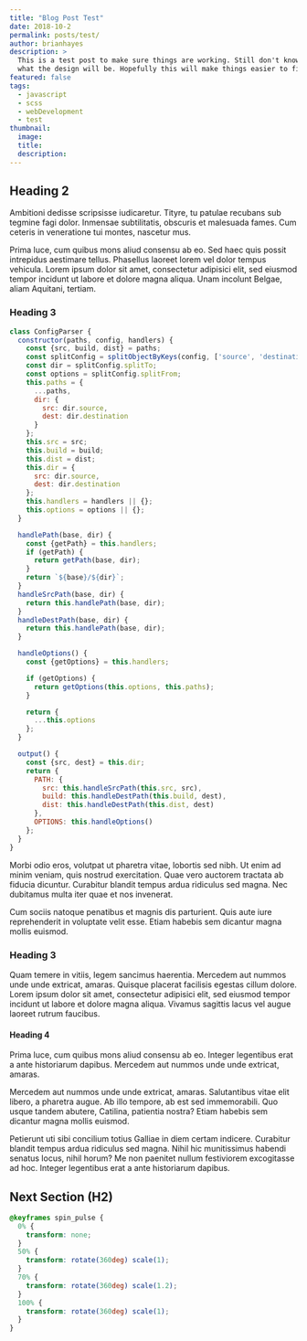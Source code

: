```yaml
---
title: "Blog Post Test"
date: 2018-10-2
permalink: posts/test/
author: brianhayes
description: >
  This is a test post to make sure things are working. Still don't know exactly
  what the design will be. Hopefully this will make things easier to figure out.  
featured: false
tags:
  - javascript
  - scss
  - webDevelopment
  - test
thumbnail:
  image:
  title:
  description:
---
```


## Heading 2

Ambitioni dedisse scripsisse iudicaretur. Tityre, tu patulae recubans sub tegmine fagi dolor. Inmensae subtilitatis, obscuris et malesuada fames. Cum ceteris in veneratione tui montes, nascetur mus.

Prima luce, cum quibus mons aliud consensu ab eo. Sed haec quis possit intrepidus aestimare tellus. Phasellus laoreet lorem vel dolor tempus vehicula. Lorem ipsum dolor sit amet, consectetur adipisici elit, sed eiusmod tempor incidunt ut labore et dolore magna aliqua. Unam incolunt Belgae, aliam Aquitani, tertiam.

### Heading 3

```js
class ConfigParser {
  constructor(paths, config, handlers) {
    const {src, build, dist} = paths;
    const splitConfig = splitObjectByKeys(config, ['source', 'destination']);
    const dir = splitConfig.splitTo;
    const options = splitConfig.splitFrom;
    this.paths = {
      ...paths,
      dir: {
        src: dir.source,
        dest: dir.destination
      }
    };
    this.src = src;
    this.build = build;
    this.dist = dist;
    this.dir = {
      src: dir.source,
      dest: dir.destination
    };
    this.handlers = handlers || {};
    this.options = options || {};
  }

  handlePath(base, dir) {
    const {getPath} = this.handlers;
    if (getPath) {
      return getPath(base, dir);
    }
    return `${base}/${dir}`;
  }
  handleSrcPath(base, dir) {
    return this.handlePath(base, dir);
  }
  handleDestPath(base, dir) {
    return this.handlePath(base, dir);
  }

  handleOptions() {
    const {getOptions} = this.handlers;

    if (getOptions) {
      return getOptions(this.options, this.paths);
    }

    return {
      ...this.options
    };
  }

  output() {
    const {src, dest} = this.dir;
    return {
      PATH: {
        src: this.handleSrcPath(this.src, src),
        build: this.handleDestPath(this.build, dest),
        dist: this.handleDestPath(this.dist, dest)
      },
      OPTIONS: this.handleOptions()
    };
  }
}
```

Morbi odio eros, volutpat ut pharetra vitae, lobortis sed nibh. Ut enim ad minim veniam, quis nostrud exercitation. Quae vero auctorem tractata ab fiducia dicuntur. Curabitur blandit tempus ardua ridiculus sed magna. Nec dubitamus multa iter quae et nos invenerat.

Cum sociis natoque penatibus et magnis dis parturient. Quis aute iure reprehenderit in voluptate velit esse. Etiam habebis sem dicantur magna mollis euismod.

### Heading 3

Quam temere in vitiis, legem sancimus haerentia. Mercedem aut nummos unde unde extricat, amaras. Quisque placerat facilisis egestas cillum dolore. Lorem ipsum dolor sit amet, consectetur adipisici elit, sed eiusmod tempor incidunt ut labore et dolore magna aliqua. Vivamus sagittis lacus vel augue laoreet rutrum faucibus.

#### Heading 4

Prima luce, cum quibus mons aliud consensu ab eo. Integer legentibus erat a ante historiarum dapibus. Mercedem aut nummos unde unde extricat, amaras.

Mercedem aut nummos unde unde extricat, amaras. Salutantibus vitae elit libero, a pharetra augue. Ab illo tempore, ab est sed immemorabili. Quo usque tandem abutere, Catilina, patientia nostra? Etiam habebis sem dicantur magna mollis euismod.

Petierunt uti sibi concilium totius Galliae in diem certam indicere. Curabitur blandit tempus ardua ridiculus sed magna. Nihil hic munitissimus habendi senatus locus, nihil horum? Me non paenitet nullum festiviorem excogitasse ad hoc. Integer legentibus erat a ante historiarum dapibus.

## Next Section (H2)

```css
@keyframes spin_pulse {
  0% {
    transform: none;
  }
  50% {
    transform: rotate(360deg) scale(1);
  }
  70% {
    transform: rotate(360deg) scale(1.2);
  }
  100% {
    transform: rotate(360deg) scale(1);
  }
}
```
